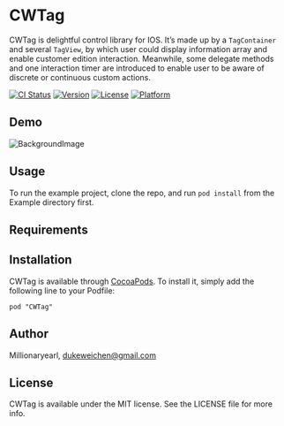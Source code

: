 # CWTag

CWTag is delightful control library for IOS. It’s made up by a `TagContainer` and several `TagView`, by which user could display information array and enable customer edition interaction. Meanwhile, some delegate methods and one interaction timer are introduced to enable user to be aware of discrete or continuous custom actions. 

[![CI Status](http://img.shields.io/travis/Millionaryearl/CWTag.svg?style=flat)](https://travis-ci.org/Millionaryearl/CWTag)
[![Version](https://img.shields.io/cocoapods/v/CWTag.svg?style=flat)](http://cocoadocs.org/docsets/CWTag)
[![License](https://img.shields.io/cocoapods/l/CWTag.svg?style=flat)](http://cocoadocs.org/docsets/CWTag)
[![Platform](https://img.shields.io/cocoapods/p/CWTag.svg?style=flat)](http://cocoadocs.org/docsets/CWTag)

## Demo
![BackgroundImage](https://raw2.github.com/Millionaryearl/CWTag/master/CWTag.gif)

## Usage

To run the example project, clone the repo, and run `pod install` from the Example directory first.

## Requirements

## Installation

CWTag is available through [CocoaPods](http://cocoapods.org). To install
it, simply add the following line to your Podfile:

    pod "CWTag"

## Author

Millionaryearl, dukeweichen@gmail.com

## License

CWTag is available under the MIT license. See the LICENSE file for more info.

